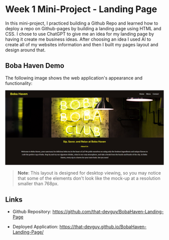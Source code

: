 # Week 1 Mini-Project - Landing Page

In this mini-project, I practiced building a Github Repo and learned how to deploy a repo on Github-pages by building a landing page using HTML and CSS. I chose to use ChatGPT to give me an idea for my landing page by having it create me business ideas. After choosing an idea I used AI to create all of my websites information and then I built my pages layout and design around that.

## Boba Haven Demo

The following image shows the web application's appearance and functionality:

![Boba Haven webpage screenshot](./assets/images/boba-haven-demo.PNG)
> **Note**: This layout is designed for desktop viewing, so you may notice that some of the elements don't look like the mock-up at a resolution smaller than 768px.

## Links

- Github Repository: https://github.com/that-devguy/BobaHaven-Landing-Page

- Deployed Application: https://that-devguy.github.io/BobaHaven-Landing-Page/